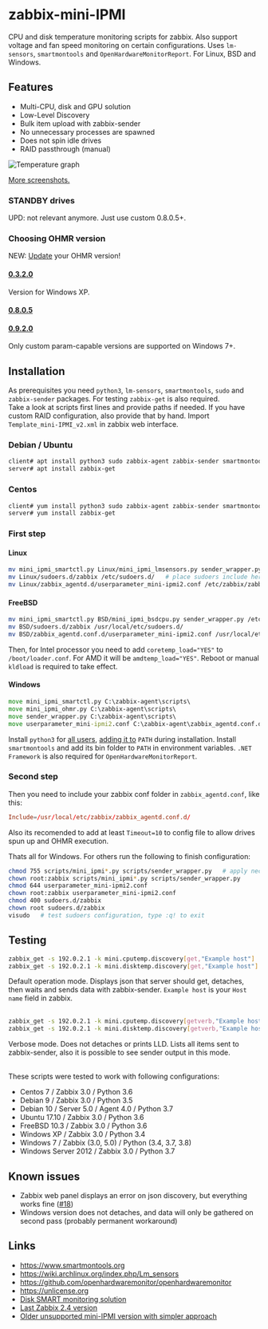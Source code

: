 # zabbix-mini-IPMI
CPU and disk temperature monitoring scripts for zabbix. Also support voltage and fan speed monitoring on certain configurations. Uses `lm-sensors`, `smartmontools` and `OpenHardwareMonitorReport`. For Linux, BSD and Windows.

## Features

- Multi-CPU, disk and GPU solution
- Low-Level Discovery
- Bulk item upload with zabbix-sender
- No unnecessary processes are spawned
- Does not spin idle drives
- RAID passthrough (manual)

![Temperature graph](https://github.com/nobodysu/mini-IPMI/blob/master/screenshots/mini-IPMI-graph.png?raw=true)

[More screenshots.](https://github.com/nobodysu/zabbix-mini-IPMI/tree/master/screenshots)

### STANDBY drives
UPD: not relevant anymore. Just use custom 0.8.0.5+.

### Choosing OHMR version
NEW: [Update](https://github.com/openhardwaremonitor/openhardwaremonitor/pull/1115#issuecomment-616230088) your OHMR version!
#### [0.3.2.0](https://github.com/openhardwaremonitor/openhardwaremonitor/issues/230#issue-102662845)
Version for Windows XP.
#### [0.8.0.5](https://github.com/openhardwaremonitor/openhardwaremonitor/pull/1115#issuecomment-462141642)
#### [0.9.2.0](https://github.com/openhardwaremonitor/openhardwaremonitor/pull/1115#issuecomment-616230088)
Only custom param-capable versions are supported on Windows 7+.

## Installation
As prerequisites you need `python3`, `lm-sensors`, `smartmontools`, `sudo` and `zabbix-sender` packages. For testing `zabbix-get` is also required.<br />
Take a look at scripts first lines and provide paths if needed. If you have custom RAID configuration, also provide that by hand. Import `Template_mini-IPMI_v2.xml` in zabbix web interface.
### Debian / Ubuntu
```sh
client# apt install python3 sudo zabbix-agent zabbix-sender smartmontools lm-sensors
server# apt install zabbix-get
```
### Centos
```sh
client# yum install python3 sudo zabbix-agent zabbix-sender smartmontools lm_sensors
server# yum install zabbix-get
```
### First step
#### Linux
```bash
mv mini_ipmi_smartctl.py Linux/mini_ipmi_lmsensors.py sender_wrapper.py /etc/zabbix/scripts/
mv Linux/sudoers.d/zabbix /etc/sudoers.d/   # place sudoers include here for mini_ipmi_smartctl.py sudo access
mv Linux/zabbix_agentd.d/userparameter_mini-ipmi2.conf /etc/zabbix/zabbix_agentd.d/
```

#### FreeBSD
```bash
mv mini_ipmi_smartctl.py BSD/mini_ipmi_bsdcpu.py sender_wrapper.py /etc/zabbix/scripts/
mv BSD/sudoers.d/zabbix /usr/local/etc/sudoers.d/
mv BSD/zabbix_agentd.conf.d/userparameter_mini-ipmi2.conf /usr/local/etc/zabbix/zabbix_agentd.d/
```
Then, for Intel processor you need to add `coretemp_load="YES"` to `/boot/loader.conf`. For AMD it will be `amdtemp_load="YES"`. Reboot or manual `kldload` is required to take effect.

#### Windows
```cmd
move mini_ipmi_smartctl.py C:\zabbix-agent\scripts\
move mini_ipmi_ohmr.py C:\zabbix-agent\scripts\
move sender_wrapper.py C:\zabbix-agent\scripts\
move userparameter_mini-ipmi2.conf C:\zabbix-agent\zabbix_agentd.conf.d\
```
Install `python3` for [all users](https://github.com/nobodysu/zabbix-mini-IPMI/blob/master/screenshots/mini-IPMI-python-installation1.png), [adding it to](https://github.com/nobodysu/zabbix-mini-IPMI/blob/master/screenshots/mini-IPMI-python-installation2.png) `PATH` during installation. Install `smartmontools` and add its bin folder to `PATH` in environment variables. `.NET Framework` is also required for `OpenHardwareMonitorReport`.

### Second step
Then you need to include your zabbix conf folder in `zabbix_agentd.conf`, like this:
```conf
Include=/usr/local/etc/zabbix/zabbix_agentd.conf.d/
```
Also its recomended to add at least `Timeout=10` to config file to allow drives spun up and OHMR execution.

Thats all for Windows. For others run the following to finish configuration:
```bash
chmod 755 scripts/mini_ipmi*.py scripts/sender_wrapper.py   # apply necessary permissions
chown root:zabbix scripts/mini_ipmi*.py scripts/sender_wrapper.py 
chmod 644 userparameter_mini-ipmi2.conf
chown root:zabbix userparameter_mini-ipmi2.conf
chmod 400 sudoers.d/zabbix
chown root sudoers.d/zabbix
visudo   # test sudoers configuration, type :q! to exit
```

## Testing
```bash
zabbix_get -s 192.0.2.1 -k mini.cputemp.discovery[get,"Example host"]
zabbix_get -s 192.0.2.1 -k mini.disktemp.discovery[get,"Example host"]
```
Default operation mode. Displays json that server should get, detaches, then waits and sends data with zabbix-sender. `Example host` is your `Host name` field in zabbix.
<br /><br />

```bash
zabbix_get -s 192.0.2.1 -k mini.cputemp.discovery[getverb,"Example host"]
zabbix_get -s 192.0.2.1 -k mini.disktemp.discovery[getverb,"Example host"]
```
Verbose mode. Does not detaches or prints LLD. Lists all items sent to zabbix-sender, also it is possible to see sender output in this mode.
<br /><br />

These scripts were tested to work with following configurations:
- Centos 7 / Zabbix 3.0 / Python 3.6
- Debian 9 / Zabbix 3.0 / Python 3.5
- Debian 10 / Server 5.0 / Agent 4.0 / Python 3.7
- Ubuntu 17.10 / Zabbix 3.0 / Python 3.6
- FreeBSD 10.3 / Zabbix 3.0 / Python 3.6
- Windows XP / Zabbix 3.0 / Python 3.4
- Windows 7 / Zabbix (3.0, 5.0) / Python (3.4, 3.7, 3.8)
- Windows Server 2012 / Zabbix 3.0 / Python 3.7

## Known issues
- Zabbix web panel displays an error on json discovery, but everything works fine ([#18](https://github.com/nobodysu/zabbix-mini-IPMI/issues/18))
- Windows version does not detaches, and data will only be gathered on second pass (probably permanent workaround)

## Links
- https://www.smartmontools.org
- https://wiki.archlinux.org/index.php/Lm_sensors
- https://github.com/openhardwaremonitor/openhardwaremonitor
- https://unlicense.org
- [Disk SMART monitoring solution](https://github.com/nobodysu/zabbix-smartmontools)
- [Last Zabbix 2.4 version](https://github.com/nobodysu/zabbix-mini-IPMI/tree/last_zabbix24_unsupported)
- [Older unsupported mini-IPMI version with simpler approach](https://github.com/nobodysu/zabbix-mini-IPMI/tree/old_v1_unsupported)
